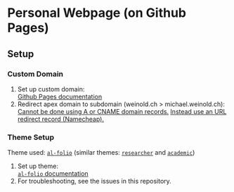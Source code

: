 # Personal Webpage (on Github Pages)

## Setup

### Custom Domain
1. Set up custom domain: \
[Github Pages documentation](https://docs.github.com/en/github/working-with-github-pages/configuring-a-custom-domain-for-your-github-pages-site)
2. Redirect apex domain to subdomain (weinold.ch > michael.weinold.ch): \
[Cannot be done using A or CNAME domain records.](https://serverfault.com/questions/641266/forward-the-root-domain-to-the-www-subdomain-using-dns-records)
[Instead use an URL redirect record (Namecheap).](https://www.namecheap.com/support/knowledgebase/article.aspx/385/2237/how-to-redirect-a-url-for-a-domain/)

### Theme Setup
Theme used: [`al-folio`](https://github.com/alshedivat/al-folio) (similar themes: [`researcher`](https://github.com/ankitsultana/researcher) and [`academic`](https://github.com/gaalcaras/academic))
1. Set up theme: \
[`al-folio` documentation](https://github.com/alshedivat/al-folio)
2. For troubleshooting, see the issues in this repository.
